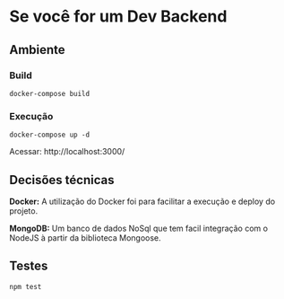 # Se você for um Dev Backend

## Ambiente

### Build
```
docker-compose build
```
	
### Execução
```
docker-compose up -d
```

Acessar: http://localhost:3000/

## Decisões técnicas

<b>Docker:</b> A utilização do Docker foi para facilitar a execução e deploy do projeto.

<b>MongoDB:</b> Um banco de dados NoSql que tem facil integração com o NodeJS à partir da biblioteca Mongoose.


## Testes
```
npm test
```
